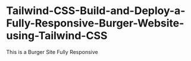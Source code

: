 # Tailwind-CSS-Build-and-Deploy-a-Fully-Responsive-Burger-Website-using-Tailwind-CSS
This is a Burger Site 
Fully Responsive
